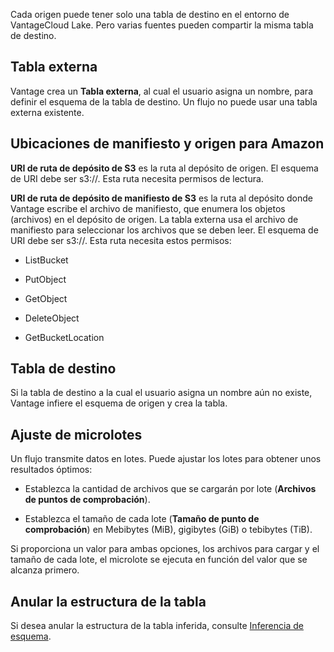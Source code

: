 Cada origen puede tener solo una tabla de destino en el entorno de VantageCloud Lake. Pero varias fuentes pueden compartir la misma tabla de destino.

Tabla externa
-------------

Vantage crea un **Tabla externa**, al cual el usuario asigna un nombre, para definir el esquema de la tabla de destino. Un flujo no puede usar una tabla externa existente.

Ubicaciones de manifiesto y origen para Amazon
----------------------------------------------

**URI de ruta de depósito de S3** es la ruta al depósito de origen. El esquema de URI debe ser s3://. Esta ruta necesita permisos de lectura.

**URI de ruta de depósito de manifiesto de S3** es la ruta al depósito donde Vantage escribe el archivo de manifiesto, que enumera los objetos (archivos) en el depósito de origen. La tabla externa usa el archivo de manifiesto para seleccionar los archivos que se deben leer. El esquema de URI debe ser s3://. Esta ruta necesita estos permisos:

-   ListBucket

-   PutObject

-   GetObject

-   DeleteObject

-   GetBucketLocation

Tabla de destino
----------------

Si la tabla de destino a la cual el usuario asigna un nombre aún no existe, Vantage infiere el esquema de origen y crea la tabla.

Ajuste de microlotes
--------------------

Un flujo transmite datos en lotes. Puede ajustar los lotes para obtener unos resultados óptimos:

-   Establezca la cantidad de archivos que se cargarán por lote (**Archivos de puntos de comprobación**).

-   Establezca el tamaño de cada lote (**Tamaño de punto de comprobación**) en Mebibytes (MiB), gigibytes (GiB) o tebibytes (TiB).

Si proporciona un valor para ambas opciones, los archivos para cargar y el tamaño de cada lote, el microlote se ejecuta en función del valor que se alcanza primero.

Anular la estructura de la tabla
--------------------------------

Si desea anular la estructura de la tabla inferida, consulte [Inferencia de esquema](https://docs.teradata.com/access/sources/dita/topic?dita:mapPath=phg1621910019905.ditamap&dita:ditavalPath=pny1626732985837.ditaval&dita:topicPath=sjj1675696645017.dita).
